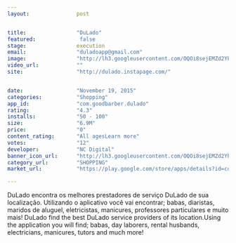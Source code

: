 ```yaml
---
layout:               post


title:                "DuLado"
featured:              false
stage:                execution
email:                "duladoapp@gmail.com"
image:                "http://lh3.googleusercontent.com/OQOi8sejEMZd2YhuDU66yg8QQeyRyOBVuvSpbNXEBrlmKX8uUKAQQx5KbPOhMio0ZA=w300"
video_url:            ""
site:                 "http://dulado.instapage.com/"


date:                 "November 19, 2015"
categories:           "Shopping"
app_id:               "com.goodbarber.dulado"
rating:               "4.3"
installs:             "50 - 100"
size:                 "6.9M"
price:                "0"
content_rating:       "All agesLearn more"
votes:                "12"
developer:            "NC Digital"
banner_icon_url:      "http://lh3.googleusercontent.com/OQOi8sejEMZd2YhuDU66yg8QQeyRyOBVuvSpbNXEBrlmKX8uUKAQQx5KbPOhMio0ZA=w300"
category_url:         "SHOPPING"
market_url:           "https://play.google.com/store/apps/details?id=com.goodbarber.dulado&hl=en"

---
```

DuLado encontra os melhores prestadores de serviço DuLado de sua localização. Utilizando o aplicativo você vai encontrar; babas, diaristas, maridos de aluguel, eletricistas, manicures, professores particulares e muito mais! DuLado find the best DuLado service providers of its location.Using the application you will find; babas, day laborers, rental husbands, electricians, manicures, tutors and much more! 
